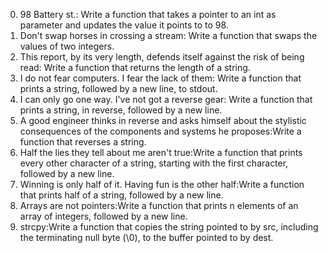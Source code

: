 0. 98 Battery st.: Write a function that takes a pointer to an int as parameter and updates the value it points to to 98.
1. Don't swap horses in crossing a stream: Write a function that swaps the values of two integers.
2. This report, by its very length, defends itself against the risk of being read: Write a function that returns the length of a string.
3. I do not fear computers. I fear the lack of them: Write a function that prints a string, followed by a new line, to stdout.
4. I can only go one way. I've not got a reverse gear: Write a function that prints a string, in reverse, followed by a new line.
5. A good engineer thinks in reverse and asks himself about the stylistic consequences of the components and systems he proposes:Write a function that reverses a string.
6. Half the lies they tell about me aren't true:Write a function that prints every other character of a string, starting with the first character, followed by a new line.
7. Winning is only half of it. Having fun is the other half:Write a function that prints half of a string, followed by a new line.
8. Arrays are not pointers:Write a function that prints n elements of an array of integers, followed by a new line.
9. strcpy:Write a function that copies the string pointed to by src, including the terminating null byte (\0), to the buffer pointed to by dest.
